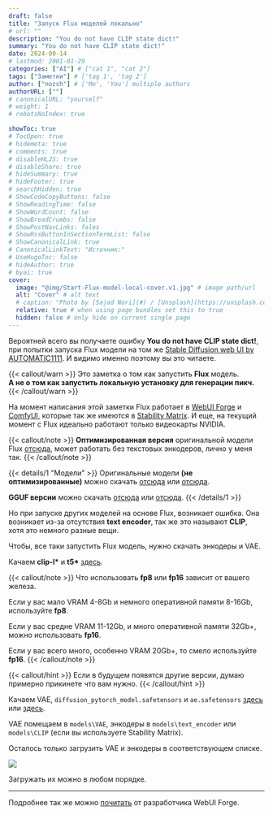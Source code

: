 ```yaml
---
draft: false
title: "Запуск Flux моделей локально"
# url: ""
description: "You do not have CLIP state dict!"
summary: "You do not have CLIP state dict!"
date: 2024-09-14
# lastmod: 2001-01-29
categories: ["AI"] # ["cat 1", "cat 2"]
tags: ["Заметки"] # ['tag 1', 'tag 2']
author: ["nozsh"] # ['Me', 'You'] multiple authors
authorURL: [""]
# canonicalURL: "yourself"
# weight: 1
# robotsNoIndex: true

showToc: true
# TocOpen: true
# hidemeta: true
# comments: true
# disableHLJS: true
# disableShare: true
# hideSummary: true
# hideFooter: true
# searchHidden: true
# ShowCodeCopyButtons: false
# ShowReadingTime: false
# ShowWordCount: false
# ShowBreadCrumbs: false
# ShowPostNavLinks: fales
# ShowRssButtonInSectionTermList: false
# ShowCanonicalLink: true
# CanonicalLinkText: "Источник:"
# UseHugoToc: false
# hideAuthor: true
# byai: true
cover:
  image: "@img/Start-Flux-model-local-cover.v1.jpg" # image path/url
  alt: "Cover" # alt text
  # caption: "Photo by [Sajad Nori](#) / [Unsplash](https://unsplash.com/?nt)" # display caption under cover
  relative: true # when using page bundles set this to true
  hidden: false # only hide on current single page
---
```


Вероятней всего вы получаете ошибку **You do not have CLIP state dict!**, при попытки запуска Flux модели на том же [Stable Diffusion web UI by AUTOMATIC1111](https://github.com/AUTOMATIC1111/stable-diffusion-webui?nt). И видимо именно поэтому вы это читаете.

{{< callout/warn >}}
Это заметка о том как запустить **Flux** модель.<br> **А не о том как запустить локальную установку для генерации пикч.**
{{< /callout/warn >}}

На момент написания этой заметки Flux работает в [WebUI Forge](https://github.com/lllyasviel/stable-diffusion-webui-forge?nt) и [ComfyUI](https://github.com/comfyanonymous/ComfyUI?nt), которые так же имеются в [Stability Matrix](https://github.com/LykosAI/StabilityMatrix?nt). И еще, на текущий момент с Flux идеально работают только видеокарты NVIDIA.

{{< callout/note >}}
**Оптимизированная версия** оригинальной модели Flux [отсюда](https://huggingface.co/lllyasviel/flux1-dev-bnb-nf4?nt), может работать без текстовых энкодеров, лично у меня так.
{{< /callout/note >}}

{{< details/1 "Модели" >}}
Оригинальные модели **(не оптимизированные)** можно скачать [отсюда](https://huggingface.co/black-forest-labs/FLUX.1-dev?nt) или [отсюда](https://huggingface.co/black-forest-labs/FLUX.1-schnell?nt).

**GGUF версии** можно скачать [отсюда](https://huggingface.co/lllyasviel/FLUX.1-dev-gguf?nt) или [отсюда](https://huggingface.co/lllyasviel/FLUX.1-schnell-gguf?nt).
{{< /details/1 >}}

Но при запуске других моделей на основе Flux, возникает ошибка. Она возникает из-за отсутствия **text encoder**, так же это называют **CLIP**, хотя это немного разные вещи.

Чтобы, все таки запустить Flux модель, нужно скачать энкодеры и VAE.

Качаем **clip-l\*** и **t5\*** [здесь](https://huggingface.co/comfyanonymous/flux_text_encoders/tree/main?nt).

{{< callout/note >}}
Что использовать **fp8** или **fp16** зависит от вашего железа.

Если у вас мало VRAM 4-8Gb и немного оперативной памяти 8-16Gb, используйте **fp8**.

Если у вас средне VRAM 11-12Gb, и много оперативной памяти 32Gb+, можно использовать **fp16**.

Если у вас всего много, особенно VRAM 20Gb+, то смело используйте **fp16**.
{{< /callout/note >}}

{{< callout/hint >}}
Если в будущем появятся другие версии, думаю примерно прикинете что вам нужно.
{{< /callout/hint >}}

Качаем VAE, `diffusion_pytorch_model.safetensors` и `ae.safetensors` [здесь](https://huggingface.co/black-forest-labs/FLUX.1-dev?nt) или [здесь](https://huggingface.co/black-forest-labs/FLUX.1-schnell?nt).

VAE помещаем в `models\VAE`, энкодеры в `models\text_encoder` или `models\CLIP` (если вы используете Stability Matrix).

Осталось только загрузить VAE и энкодеры в соответствующем списке.

![](@img/001-start-flux-model-local-load-vae-text-encoder-clip.png)

Загружать их можно в любом порядке.

---

Подробнее так же можно [почитать](https://github.com/lllyasviel/stable-diffusion-webui-forge/discussions/1050?nt) от разработчика WebUI Forge.
